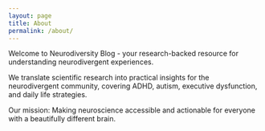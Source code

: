 ```yaml
---
layout: page
title: About
permalink: /about/
---
```


Welcome to Neurodiversity Blog - your research-backed resource for understanding neurodivergent experiences.

We translate scientific research into practical insights for the neurodivergent community, covering ADHD, autism, executive dysfunction, and daily life strategies.

Our mission: Making neuroscience accessible and actionable for everyone with a beautifully different brain.
